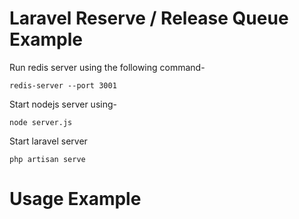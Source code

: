 # Laravel Reserve / Release Queue Example

Run redis server using the following command-

```
redis-server --port 3001
```

Start nodejs server using-

```
node server.js
```

Start laravel server 

```
php artisan serve
```

# Usage Example

[host]:[port]/reserve/{customer_id}
[host]:[port]/release/{customer_id}

[host]:[port]/show
